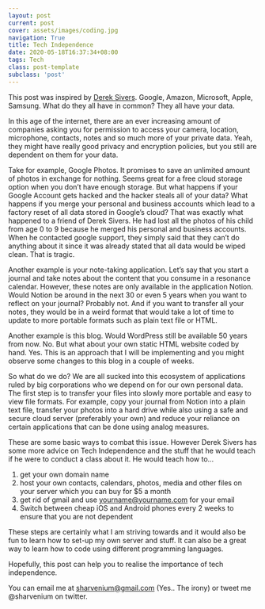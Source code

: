 ```yaml
---
layout: post
current: post
cover: assets/images/coding.jpg
navigation: True
title: Tech Independence
date: 2020-05-18T16:37:34+08:00
tags: Tech
class: post-template
subclass: 'post'
---
```

This post was inspired by <a href="http://sivers.org" target="_blank" rel="noreferrer noopener">Derek Sivers</a>.
Google, Amazon, Microsoft, Apple, Samsung. What do they all have in common? They all have your data.

In this age of the internet, there are an ever increasing amount of companies asking you for permission to access your camera, location, microphone, contacts, notes and so much more of your private data. Yeah, they might have really good privacy and encryption policies, but you still are dependent on them for your data.

Take for example, Google Photos. It promises to save an unlimited amount of photos in exchange for nothing. Seems great for a free cloud storage option when you don&#8217;t have enough storage. But what happens if your Google Account gets hacked and the hacker steals all of your data? What happens if you merge your personal and business accounts which lead to a factory reset of all data stored in Google&#8217;s cloud? That was exactly what happened to a friend of Derek Sivers. He had lost all the photos of his child from age 0 to 9 because he merged his personal and business accounts. When he contacted google support, they simply said that they can&#8217;t do anything about it since it was already stated that all data would be wiped clean. That is tragic.

Another example is your note-taking application. Let&#8217;s say that you start a journal and take notes about the content that you consume in a resonance calendar. However, these notes are only available in the application Notion. Would Notion be around in the next 30 or even 5 years when you want to reflect on your journal? Probably not. And if you want to transfer all your notes, they would be in a weird format that would take a lot of time to update to more portable formats such as plain text file or HTML.

Another example is this blog. Would WordPress still be available 50 years from now. No. But what about your own static HTML website coded by hand. Yes. This is an approach that I will be implementing and you might observe some changes to this blog in a couple of weeks.

So what do we do? We are all sucked into this ecosystem of applications ruled by big corporations who we depend on for our own personal data. The first step is to transfer your files into slowly more portable and easy to view file formats. For example, copy your journal from Notion into a plain text file, transfer your photos into a hard drive while also using a safe and secure cloud server (preferably your own) and reduce your reliance on certain applications that can be done using analog measures.

These are some basic ways to combat this issue. However Derek Sivers has some more advice on Tech Independence and the stuff that he would teach if he were to conduct a class about it. He would teach how to&#8230;

  1. get your own domain name
  2. host your own contacts, calendars, photos, media and other files on your server which you can buy for $5 a month
  3. get rid of gmail and use <yourname@yourname.com> for your email
  4. Switch between cheap iOS and Android phones every 2 weeks to ensure that you are not dependent

These steps are certainly what I am striving towards and it would also be fun to learn how to set-up my own server and stuff. It can also be a great way to learn how to code using different programming languages.

Hopefully, this post can help you to realise the importance of tech independence.

You can email me at <sharvenium@gmail.com> (Yes.. The irony) or tweet me @sharvenium on twitter.